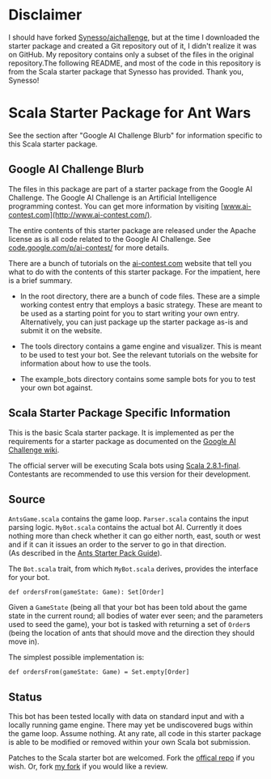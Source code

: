 # Disclaimer
I should have forked [Synesso/aichallenge](https://github.com/Synesso/aichallenge),
but at the time I downloaded the starter package and created a Git repository out of it,
I didn't realize it was on GitHub. My repository contains only a subset of the files in
the original repository.The following README, and most of the code in this repository
is from the Scala starter package that Synesso has provided. Thank you, Synesso!

# Scala Starter Package for Ant Wars

See the section after "Google AI Challenge Blurb" for information
specific to this Scala starter package.


## Google AI Challenge Blurb

The files in this package are part of a starter package from the
Google AI Challenge. The Google AI Challenge is an Artificial
Intelligence programming contest. You can get more information by
visiting [www.ai-contest.com](http://www.ai-contest.com/).

The entire contents of this starter package are released under the
Apache license as is all code related to the Google AI Challenge. See
[code.google.com/p/ai-contest/](http://code.google.com/p/ai-contest/)
for more details.

There are a bunch of tutorials on the
[ai-contest.com](http://ai-contest.com/) website that tell you what to
do with the contents of this starter package. For the impatient, here
is a brief summary.

* In the root directory, there are a bunch of code files. These are a
  simple working contest entry that employs a basic strategy. These
  are meant to be used as a starting point for you to start writing
  your own entry.  Alternatively, you can just package up the starter
  package as-is and submit it on the website.

* The tools directory contains a game engine and visualizer. This is
  meant to be used to test your bot. See the relevant tutorials on the
  website for information about how to use the tools.

* The example_bots directory contains some sample bots for you to test
  your own bot against.


## Scala Starter Package Specific Information

This is the basic Scala starter package. It is implemented as per the
requirements for a starter package as documented on the 
[Google AI Challenge wiki](https://github.com/aichallenge/aichallenge/wiki/Ants-Starter-Pack-Guide).

The official server will be executing Scala bots using [Scala 2.8.1-final](http://www.scala-lang.org/node/8102).
Contestants are recommended to use this version for their development.


## Source

`AntsGame.scala` contains the game loop. `Parser.scala` contains the input 
parsing logic. `MyBot.scala` contains the actual bot AI. Currently it does 
nothing more than check whether it can go either north, east, south or west 
and if it can it issues an order to the server to go in that direction.  
(As described in the [Ants Starter Pack Guide](https://github.com/aichallenge/aichallenge/wiki/Ants-Starter-Pack-Guide)).

The `Bot.scala` trait, from which `MyBot.scala` derives, provides the 
interface for your bot.

    def ordersFrom(gameState: Game): Set[Order]

Given a `GameState` (being all that your bot has been told about the game 
state in the current round; all bodies of water ever seen; and the
parameters used to seed the game), your bot is tasked with returning a
set of `Order`s (being the location of ants that should move and the
direction they should move in).

The simplest possible implementation is:

    def ordersFrom(gameState: Game) = Set.empty[Order]


## Status

This bot has been tested locally with data on standard input and with 
a locally running game engine. There may yet be undiscovered bugs within 
the game loop. Assume nothing. At any rate, all code in this 
starter package is able to be modified or removed within your own
Scala bot submission.

Patches to the Scala starter bot are welcomed. Fork the [offical repo](https://github.com/aichallenge/aichallenge)
if you wish. Or, fork [my fork](https://github.com/Synesso/aichallenge)
if you would like a review.


